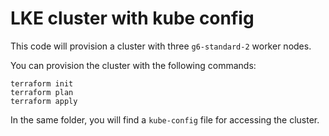 # LKE cluster with kube config

This code will provision a cluster with three `g6-standard-2` worker nodes.

You can provision the cluster with the following commands:

```
terraform init
terraform plan
terraform apply
```

In the same folder, you will find a `kube-config` file for accessing the cluster.